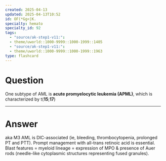 ```yaml
---
created: 2025-04-13
updated: 2025-04-13T10:52
id: OF(*Gg<|K.
specialty: hemato
specialty_id: 92
tags:
  - "source/ak-step1-v11:": 
  - theme/uworld::1000-9999::1000-1999::1405
  - "source/ak-step1-v11:": 
  - theme/uworld::1000-9999::1000-1999::1963
type: flashcard
---
```


# Question
One subtype of AML is **acute promyelocytic leukemia (APML)**, which is characterized by t(**15**;**17**)

---

# Answer
aka M3 AML is DIC-associated (ie, bleeding, thrombocytopenia, prolonged PT and PTT).  Prompt management with all-trans retinoic acid is essential.  Blast features = myeloid lineage = expression of MPO & presence of Auer rods (needle-like cytoplasmic structures representing fused granules).